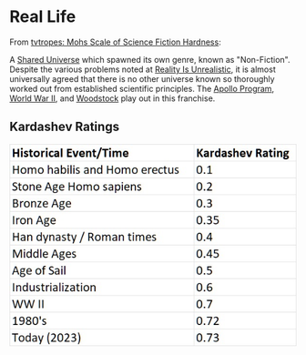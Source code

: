 # Real Life

From [tvtropes: Mohs Scale of Science Fiction Hardness](https://tvtropes.org/pmwiki/pmwiki.php/SlidingScale/MohsScaleOfScienceFictionHardness):

A [Shared Universe](https://tvtropes.org/pmwiki/pmwiki.php/Main/SharedUniverse) which spawned its own genre, known as "Non-Fiction". 
Despite the various problems noted at [Reality Is Unrealistic](https://tvtropes.org/pmwiki/pmwiki.php/Main/RealityIsUnrealistic), it is almost universally agreed that there is no other universe known so thoroughly worked out from established scientific principles. 
The [Apollo Program](https://tvtropes.org/pmwiki/pmwiki.php/UsefulNotes/NASA), [World War II](https://tvtropes.org/pmwiki/pmwiki.php/UsefulNotes/WorldWarII), and [Woodstock](https://tvtropes.org/pmwiki/pmwiki.php/Film/Woodstock) play out in this franchise.

## Kardashev Ratings 

![Humanity's Kardashev ratings from the assumed beginnings to now](HumanityKardashev.jpg "Kardashev ratings from the assumed beginnings to now")